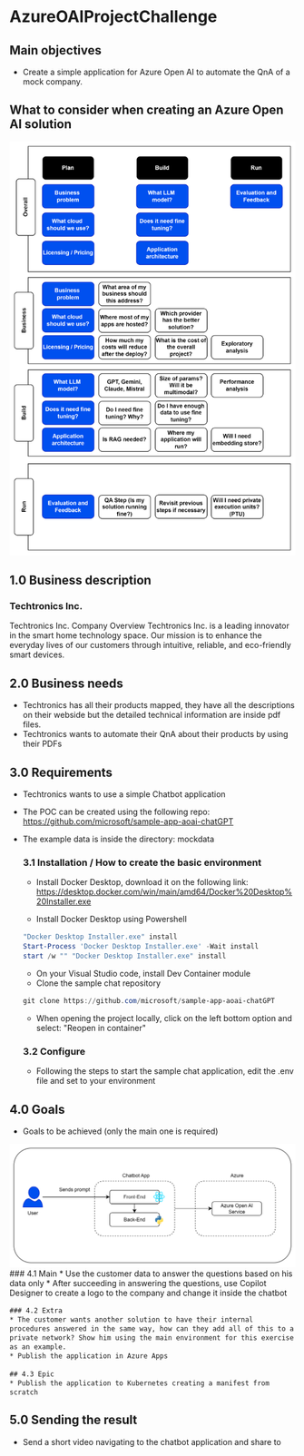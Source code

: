 # AzureOAIProjectChallenge

## Main objectives
* Create a simple application for Azure Open AI to automate the QnA of a mock company.

## What to consider when creating an Azure Open AI solution
![Image Description](https://github.com/amticianelli/AzureOAIProjectChallenge/blob/main/img/image_projectreq.png)

## 1.0 Business description
### Techtronics Inc.
Techtronics Inc.
Company Overview
Techtronics Inc. is a leading innovator in the smart home technology space. Our mission is to enhance the everyday lives of our customers through intuitive, reliable, and eco-friendly smart devices.



## 2.0 Business needs
* Techtronics has all their products mapped, they have all the descriptions on their webside but the detailed technical information are inside pdf files.
* Techtronics wants to automate their QnA about their products by using their PDFs

## 3.0 Requirements
* Techtronics wants to use a simple Chatbot application
* The POC can be created using the following repo: https://github.com/microsoft/sample-app-aoai-chatGPT
* The example data is inside the directory: mockdata

    ### 3.1 Installation / How to create the basic environment
    * Install Docker Desktop, download it on the following link: https://desktop.docker.com/win/main/amd64/Docker%20Desktop%20Installer.exe
    
    * Install Docker Desktop using Powershell
    ```powershell
    "Docker Desktop Installer.exe" install
    Start-Process 'Docker Desktop Installer.exe' -Wait install
    start /w "" "Docker Desktop Installer.exe" install
    ```

    * On your Visual Studio code, install Dev Container module
    * Clone the sample chat repository
    ```powershell
    git clone https://github.com/microsoft/sample-app-aoai-chatGPT
    ```

    * When opening the project locally, click on the left bottom option and select: "Reopen in container"

    ### 3.2 Configure
    * Following the steps to start the sample chat application, edit the .env file and set to your environment

## 4.0 Goals
* Goals to be achieved (only the main one is required)

![Image Description](https://github.com/amticianelli/AzureOAIProjectChallenge/blob/main/img/simple_appflow.png)
    ### 4.1 Main
    * Use the customer data to answer the questions based on his data only
    * After succeeding in answering the questions, use Copilot Designer to create a logo to the company and change it inside the chatbot

    ### 4.2 Extra
    * The customer wants another solution to have their internal procedures answered in the same way, how can they add all of this to a private network? Show him using the main environment for this exercise as an example.
    * Publish the application in Azure Apps

    ## 4.3 Epic
    * Publish the application to Kubernetes creating a manifest from scratch

## 5.0 Sending the result
* Send a short video navigating to the chatbot application and share to <e-mail to be defined>
